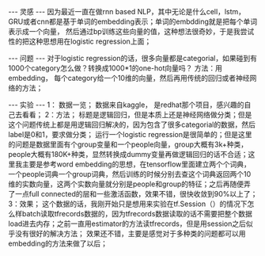 --- 灵感 --- 
因为最近一直在做rnn based NLP，其中无论是什么cell，lstm，
 GRU或者cnn都是基于单词的embedding表示；单词的embdding就是把每个单词表示成一个向量，
 然后通过bp训练这些向量的值，这种想法很奇妙，于是我尝试性的把这种思想用在logistic regression上面；

--- 问题 --- 
对于logistic regression的话，很多向量都是categorial，如果碰到有1000个category怎么做？转换成1000*1的one-hot向量吗？
方法：用embedding， 每个category给一个10维的向量，然后再用传统的回归或者神经网络的方法；

--- 实验 --- 
1： 数据一览；
数据来自kaggle， 是redhat那个项目，感兴趣的自己去看看；
2：方法；
标题是逻辑回归，但是本质上还是神经网络做分类；但是这个问题传统上都是用逻辑回归解决的，因为包含了很多categorial的数据，然后label是0和1，要求做分类；
运行一个logistic regression是很简单的；但是这里的问题是数据里面有个group变量和一个people向量，group大概有3k+种类，people大概有180K+种类，显然转换成dummy变量再做逻辑回归的话不合适；这里我主要是参考word embedding的思想，在tensorflow里面建立两个个词典，一个people词典一个group词典，然后训练的时候分别去查这个词典返回两个10维的实数向量，这两个实数向量就分别是people和group的特征；之后再随便弄了一点full connected的层和一些激活函数，效果不错，很快收敛到90%以上了；
3：效果；
这个数据的话，我刚开始只是想用来实验在tf.Session（）的情况下怎么样batch读取tfrecords数据的，因为tfrecords数据读取的话不需要把整个数据load进去内存；之前一直用estimator的方法读tfrecords，但是用session之后似乎没有很好的解决方法；
效果还不错，主要是感觉对于多种类的问题都可以用embedding的方法来做了以后；
